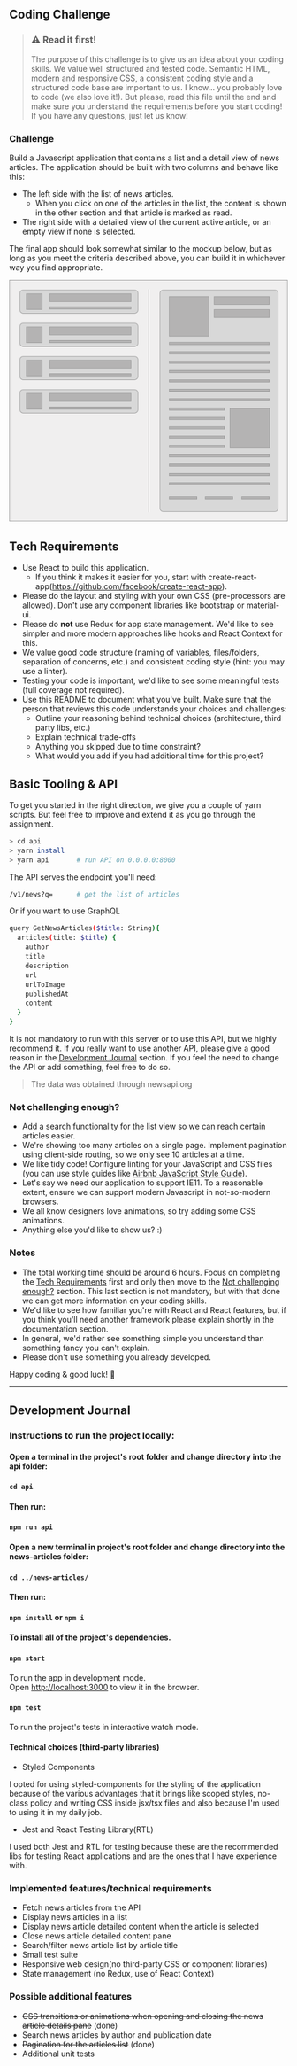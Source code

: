 ## Coding Challenge

> ### ⚠️ Read it first!
> The purpose of this challenge is to give us an idea about your coding skills.
> We value well structured and tested code. Semantic HTML, modern and responsive CSS, a consistent coding style and a structured code base are important to us.
> I know... you probably love to code (we also love it!). But please, read this file until the end and make sure you understand the requirements before you start coding! If you have any questions, just let us know!

### Challenge
Build a Javascript application that contains a list and a detail view of news articles.
The application should be built with two columns and behave like this:

- The left side with the list of news articles.
   * When you click on one of the articles in the list, the content is shown in the other section and that article is marked as read.
- The right side with a detailed view of the current active article, or an empty view if none is selected.

The final app should look somewhat similar to the mockup below, but as long as you meet the criteria described above, you can build it in whichever way you find appropriate.

<p align="center">
  <img src="fe_hiring_challenge.png">
</p>

## Tech Requirements

- Use React to build this application.
  * If you think it makes it easier for you, start with create-react-app(https://github.com/facebook/create-react-app).
- Please do the layout and styling with your own CSS (pre-processors are allowed). Don't use any component libraries like bootstrap or material-ui.
- Please do **not** use Redux for app state management. We'd like to see simpler and more modern approaches like hooks and React Context for this.
- We value good code structure (naming of variables, files/folders, separation of concerns, etc.) and consistent coding style (hint: you may use a linter).
- Testing your code is important, we'd like to see some meaningful tests (full coverage not required).
- Use this README to document what you've built. Make sure that the person that reviews this code understands your choices and challenges:
  * Outline your reasoning behind technical choices (architecture, third party libs, etc.)
  * Explain technical trade-offs
  * Anything you skipped due to time constraint?
  * What would you add if you had additional time for this project?

## Basic Tooling & API

To get you started in the right direction, we give you a couple of yarn scripts. But feel free to improve and extend it as you go through the assignment.

```sh
> cd api
> yarn install
> yarn api       # run API on 0.0.0.0:8000
```

The API serves the endpoint you'll need:

```sh
/v1/news?q=      # get the list of articles
```

Or if you want to use GraphQL

```sh
query GetNewsArticles($title: String){
  articles(title: $title) {
    author
    title
    description
    url
    urlToImage
    publishedAt
    content
  }
}
```

It is not mandatory to run with this server or to use this API, but we highly recommend it. If you really want to use another API, please give a good reason in the [Development Journal](#development-journal) section. If you feel the need to change the API or add something, feel free to do so.

> The data was obtained through newsapi.org

### Not challenging enough?

- Add a search functionality for the list view so we can reach certain articles easier.
- We're showing too many articles on a single page. Implement pagination using client-side routing, so we only see 10 articles at a time.
- We like tidy code! Configure linting for your JavaScript and CSS files (you can use style guides like [Airbnb JavaScript Style Guide](https://github.com/airbnb/javascript)).
- Let's say we need our application to support IE11. To a reasonable extent, ensure we can support modern Javascript in not-so-modern browsers.
- We all know designers love animations, so try adding some CSS animations.
- Anything else you'd like to show us? :)

### Notes

- The total working time should be around 6 hours. Focus on completing the [Tech Requirements](#tech-requirements) first and only then move to the [Not challenging enough?](#not-challenging-enough) section. This last section is not mandatory, but with that done we can get more information on your coding skills.
- We'd like to see how familiar you're with React and React features, but if you think you'll need another framework please explain shortly in the documentation section.
- In general, we'd rather see something simple you understand than something fancy you can't explain.
- Please don't use something you already developed.

Happy coding & good luck! 🚀

---
## Development Journal

### Instructions to run the project locally:

#### Open a terminal in the project's root folder and change directory into the api folder: 

#### `cd api`

#### Then run:

#### `npm run api`

#### Open a new terminal in project's root folder and change directory into the news-articles folder:

#### `cd ../news-articles/`

#### Then run:

#### `npm install` or `npm i`

#### To install all of the project's dependencies.

#### `npm start`

To run the app in development mode.\
Open [http://localhost:3000](http://localhost:3000) to view it in the browser.

#### `npm test`

To run the project's tests in interactive watch mode.

#### Technical choices (third-party libraries)

- Styled Components

I opted for using styled-components for the styling of the application because of the various advantages that it brings like scoped styles, no-class policy and writing CSS inside jsx/tsx files and also because I'm used to using it in my daily job.

- Jest and React Testing Library(RTL)

I used both Jest and RTL for testing because these are the recommended libs for testing React applications and are the ones that I have experience with.

### Implemented features/technical requirements

- Fetch news articles from the API
- Display news articles in a list
- Display news article detailed content when the article is selected
- Close news article detailed content pane
- Search/filter news article list by article title
- Small test suite
- Responsive web design(no third-party CSS or component libraries)
- State management (no Redux, use of React Context)

### Possible additional features

- <s>CSS transitions or animations when opening and closing the news article details pane</s> (done)
- Search news articles by author and publication date
- <s>Pagination for the articles list</s> (done)
- Additional unit tests

